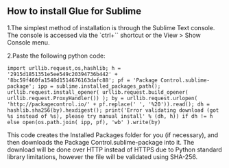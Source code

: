## How to install Glue for Sublime

1.The simplest method of installation is through the Sublime Text console. 
The console is accessed via the `ctrl+`` shortcut or the View > Show Console menu. 

2.Paste the following python code:

```import urllib.request,os,hashlib; h = '2915d1851351e5ee549c20394736b442' + '8bc59f460fa1548d1514676163dafc88'; pf = 'Package Control.sublime-package'; ipp = sublime.installed_packages_path(); urllib.request.install_opener( urllib.request.build_opener( urllib.request.ProxyHandler()) ); by = urllib.request.urlopen( 'http://packagecontrol.io/' + pf.replace(' ', '%20')).read(); dh = hashlib.sha256(by).hexdigest(); print('Error validating download (got %s instead of %s), please try manual install' % (dh, h)) if dh != h else open(os.path.join( ipp, pf), 'wb' ).write(by)```

This code creates the Installed Packages folder for you (if necessary), 
and then downloads the Package Control.sublime-package into it. 
The download will be done over HTTP instead of HTTPS due to Python standard library limitations,
however the file will be validated using SHA-256.

